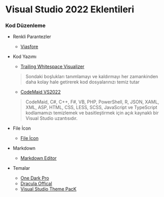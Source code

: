 # Visual Studio 2022 Eklentileri

### Kod Düzenleme
- Renkli Parantezler
    - [Viasfore](https://marketplace.visualstudio.com/items?itemName=TomasRestrepo.Viasfora)

- Kod Yazımı
  - [Trailing Whitespace Visualizer](https://marketplace.visualstudio.com/items?itemName=MadsKristensen.TrailingWhitespaceVisualizer)
  > Sondaki boşlukları tanımlamayı ve kaldırmayı her zamankinden daha kolay hale getirerek kod dosyalarınızı temiz tutar
  - [CodeMaid VS2022](https://marketplace.visualstudio.com/items?itemName=SteveCadwallader.CodeMaidVS2022)
  > CodeMaid, C#, C++, F#, VB, PHP, PowerShell, R, JSON, XAML, XML, ASP, HTML, CSS, LESS, SCSS, JavaScript ve TypeScript kodlamamızı temizlemek ve basitleştirmek için açık kaynaklı bir Visual Studio uzantısıdır.

- File İcon
  - [File İcon](https://marketplace.visualstudio.com/items?itemName=MadsKristensen.FileIcons)

- Markdown
  - [Markdown Editor](https://marketplace.visualstudio.com/items?itemName=MadsKristensen.MarkdownEditor)

- Temalar
  - [One Dark Pro](https://marketplace.visualstudio.com/items?itemName=adrianwilczynski.one-dark-pro)
  - [Dracula Offical](https://marketplace.visualstudio.com/items?itemName=dracula-theme.dracula) 
  - [Visual Studio Theme PacK](https://marketplace.visualstudio.com/items?itemName=idex.vsthemepack)
